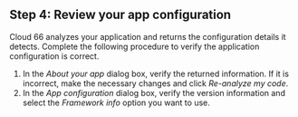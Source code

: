 <!-- usedin: [ _rails/deployment] - post: -->


## Step 4: Review your app configuration

Cloud 66 analyzes your application and returns the configuration details it detects. Complete the following procedure to verify the application configuration is correct.

1.  In the _About your app_ dialog box, verify the returned information. If it is incorrect, make the necessary changes and click _Re-analyze my code_.
2.  In the _App configuration_ dialog box, verify the version information and select the _Framework info_ option you want to use.

